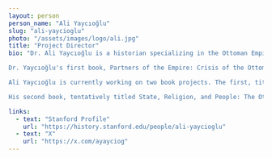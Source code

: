 ```yaml
---
layout: person
person_name: "Ali Yaycıoğlu"
slug: "ali-yaycioglu"
photo: "/assets/images/logo/ali.jpg"
title: "Project Director"
bio: "Dr. Ali Yaycıoğlu is a historian specializing in the Ottoman Empire and Modern Turkey. His research examines various dimensions of political, economic, and legal institutions and practices, as well as the social and cultural dynamics of the Ottoman world and Turkey, from the sixteenth century to the present. He is also interested in using digital tools to understand, visualize, and conceptualize historical developments. Dr. Yaycıoğlu teaches courses on the Ottoman Empire and Modern Turkey; Empires, Markets & Networks in the Early Modern World; the Age of Revolutions; Histories of Democracy and Capitalism; and Digital Humanities.

Dr. Yaycıoğlu's first book, Partners of the Empire: Crisis of the Ottoman Order in the Age of Revolutions (Stanford, 2016), offers a radical rethinking of the Ottoman Empire in the eighteenth and early nineteenth centuries in the global context of the age of revolutions. Over this unstable period, the Ottoman Empire faced political crises, institutional shakeups, and popular insurrections. This book takes a holistic look at the era, interested not simply in central reforms or in regional developments, but in their interactions. Drawing on original archival sources, Ali Yaycioglu uncovers the patterns of political action—the making and unmaking of coalitions, forms of building and losing power, and expressions of public opinion.

Ali Yaycıoğlu is currently working on two book projects. The first, titled The Order of Debt: Power, Wealth, and Death in the Ottoman Empire, investigates the relationship between property, capital, finance, and Ottoman statehood during the eighteenth and nineteenth centuries. This project is supported by a digital initiative called Charting the Empire, based at the Center for Spatial and Textual Analysis (CESTA). Through this initiative, he examines political and financial actors, the accumulation of capital and power, debts, networks of liabilities, and state order in the Ottoman Empire from 1750 to 1850, drawing on Ottoman fiscal documents and codices that employ unique accounting techniques.

His second book, tentatively titled State, Religion, and People: The Ottoman Empire as a Political Community, focuses on collective actors, popular movements and public quarrels exploring the potential of a people-centric alternative narrative of the Ottoman Empire."

links:
  - text: "Stanford Profile"
    url: "https://history.stanford.edu/people/ali-yaycioglu"
  - text: "X"
    url: "https://x.com/ayayciog"
---
```

